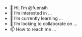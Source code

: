 - 👋 Hi, I’m @fuensih
- 👀 I’m interested in ...
- 🌱 I’m currently learning ...
- 💞️ I’m looking to collaborate on ...
- 📫 How to reach me ...

<!---
fuensih/fuensih is a ✨ special ✨ repository because its `README.md` (this file) appears on your GitHub profile.
You can click the Preview link to take a look at your changes.
--->
